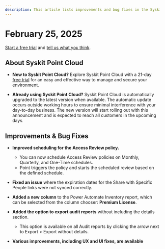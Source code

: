 ```yaml
---
description: This article lists improvements and bug fixes in the Syskit Point Cloud version 2025.2.82.1
---
```


# February 25, 2025

[Start a free trial](https://www.syskit.com/products/point/free-trial/) and [tell us what you think](https://www.syskit.com/company/contact-us/).

## About Syskit Point Cloud

* **New to Syskit Point Cloud?** Explore Syskit Point Cloud with a 21-day [free trial](https://www.syskit.com/products/point/free-trial/) for an easy and effective way to manage and secure your environment.

* **Already using Syskit Point Cloud?** Syskit Point Cloud is automatically upgraded to the latest version when available. The automatic update occurs outside working hours to ensure minimal interference with your day-to-day business. The new version will start rolling out with this announcement and is expected to reach all customers in the upcoming days.


## Improvements & Bug Fixes

* **Improved scheduling for the Access Review policy.**
  * You can now schedule Access Review policies on Monthly, Quarterly, and One-Time schedules.
  * Point triggers the policy and starts the scheduled review based on the defined schedule. 

* **Fixed an issue** where the expiration dates for the Share with Specific People links were not synced correctly.

* **Added a new column** to the Power Automate Inventory report, which can be selected from the column chooser: **Premium License**.

* **Added the option to export audit reports** without including the details section.
  * This option is available on all Audit reports by clicking the arrow next to Export > Export without details.   

* **Various improvements, including UX and UI fixes, are available**